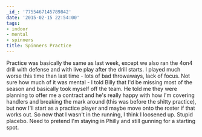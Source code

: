 ```yaml
---
_id_: '7755467145789842'
date: '2015-02-15 22:54:00'
tags:
- indoor
- mental
- spinners
title: Spinners Practice
---
```


Practice was basically the same as last week, except we also ran the 4on4 drill with defense and with live play after the drill starts. I played much
worse this time than last time - lots of bad throwaways, lack of focus. Not sure how much of it was mental - I told Billy that I'd be missing most of the
season and basically took myself off the team. He told me they were planning to offer me a contract and he's really happy with how I'm covering handlers
and breaking the mark around (this was before the shitty practice), but now I'll start as a practice player and maybe move onto the roster if that works
out. So now that I wasn't in the running, I think I loosened up. Stupid placebo. Need to pretend I'm staying in Philly and still gunning for a starting
spot.
